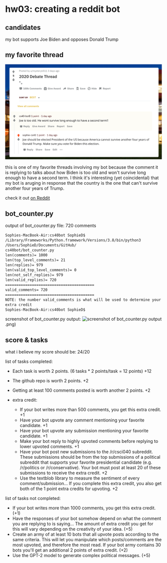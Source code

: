 # hw03: creating a reddit bot

## candidates

my bot supports Joe Biden and opposes Donald Trump

## my favorite thread

![my favorite thread involving my bot](fav_thread.png)

this is one of my favorite threads involving my bot because the comment it is replying to talks about how Biden is too old and won't survive long enough to have a second term. I think it's interesting (yet coincidental) that my bot is aruging in response that the country is the one that can't survive another four years of Trump.

check it out [on Reddit](https://www.reddit.com/r/csci040temp/comments/jhb20w/2020_debate_thread/ga8eifl?utm_source=share&utm_medium=web2x&context=3)

## bot_counter.py
output of bot_counter.py file: 720 comments 
```
Sophies-MacBook-Air:cs40bot SophieD$ /Library/Frameworks/Python.framework/Versions/3.8/bin/python3 /Users/SophieD/Documents/GitHub/
cs40bot/bot_counter.py
len(comments)= 1000
len(top_level_comments)= 21
len(replies)= 979
len(valid_top_level_comments)= 0
len(not_self_replies)= 979
len(valid_replies)= 720
========================================
valid_comments= 720
========================================
NOTE: the number valid_comments is what will be used to determine your extra credit
Sophies-MacBook-Air:cs40bot SophieD$
```

screenshot of bot_counter.py output: 
![screenshot of bot_counter.py output](bot500).png)

## score & tasks 

what i believe my score should be: 24/20

list of tasks completed:

* Each task is worth 2 points. (6 tasks * 2 points/task = 12 points) +12
* The github repo is worth 2 points. +2
* Getting at least 100 comments posted is worth another 2 points. +2

* extra credit:
    * If your bot writes more than 500 comments, you get this extra credit. +1
    * Have your bot upvote any comment mentioning your favorite candidate. +1
    * Have your bot upvote any submission mentioning your favorite candidate. +1
    * Make your bot reply to highly upvoted comments before replying to lower upvoted comments. +1
    * Have your bot post new submissions to the /r/csci040 subreddit. These submissions should be from the top submissions of a political subreddit that supports your favorite presidential candidate (e.g. /r/politics or /r/conservative). Your bot must post at least 20 of these submissions to receive the extra credit. +2
    * Use the textblob library to measure the sentiment of every comment/submission... If you complete this extra credit, you also get both of the 1 point extra credits for upvoting. +2

list of tasks not completed:
* If your bot writes more than 1000 comments, you get this extra credit. (+1)
* Have the responses of your bot somehow depend on what the comment you are replying to is saying... The amount of extra credit you get for this will vary depending on the creativity of your idea. (+5)
* Create an army of at least 10 bots that all upvote posts according to the same criteria. This will let you manipulate which posts/comments are the most upvoted, and therefore the most read. If your bot army contains 30 bots you'll get an additional 2 points of extra credit. (+2)
* Use the GPT-2 model to generate complex political messages. (+5)